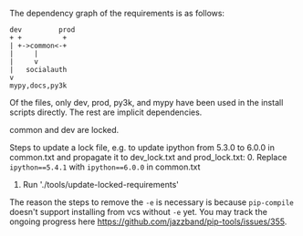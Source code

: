 The dependency graph of the requirements is as follows:

```
dev         prod
+ +          +
| +->common<-+
|     |
|     v
|   socialauth
v
mypy,docs,py3k
```

Of the files, only dev, prod, py3k, and mypy have been used in the install
scripts directly. The rest are implicit dependencies.

common and dev are locked.

Steps to update a lock file, e.g. to update ipython from 5.3.0 to 6.0.0 in
common.txt and propagate it to dev_lock.txt and prod_lock.txt:
0. Replace `ipython==5.4.1` with `ipython==6.0.0` in common.txt
1. Run './tools/update-locked-requirements'

The reason the steps to remove the `-e` is necessary is because `pip-compile`
doesn't support installing from vcs without `-e` yet.
You may track the ongoing progress here https://github.com/jazzband/pip-tools/issues/355.
